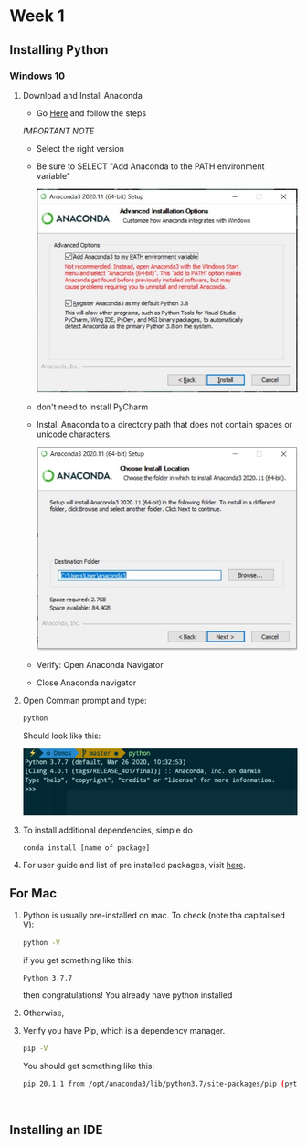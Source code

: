 # Week 1

## Installing Python

### Windows 10

1. Download and Install Anaconda

   - Go [Here](https://docs.anaconda.com/anaconda/install/windows/) and follow the steps

   _IMPORTANT NOTE_

   - Select the right version

   - Be sure to SELECT "Add Anaconda to the PATH environment variable"

     ![anaconda add path](images/anaconda-add-path.jpeg)

   - don't need to install PyCharm

   - Install Anaconda to a directory path that does not contain spaces or unicode characters.

     ![anaconda add path](images/anaconda-no-space.jpeg)

   - Verify: Open Anaconda Navigator

   - Close Anaconda navigator

2. Open Comman prompt and type:

   ```bash
   python
   ```

   Should look like this:

   ![python cli](images/python-cli.png)

3. To install additional dependencies, simple do

   ```
   conda install [name of package]
   ```

4. For user guide and list of pre installed packages, visit [here](https://docs.anaconda.com/_downloads/9ee215ff15fde24bf01791d719084950/Anaconda-Starter-Guide.pdf).

## For Mac

1. Python is usually pre-installed on mac. To check (note tha capitalised V):

   ```bash
   python -V
   ```

   if you get something like this:

   ```
   Python 3.7.7
   ```

   then congratulations! You already have python installed

2. Otherwise,

3. Verify you have Pip, which is a dependency manager.

   ```bash
   pip -V
   ```

   You should get something like this:

   ```bash
   pip 20.1.1 from /opt/anaconda3/lib/python3.7/site-packages/pip (python 3.7)
   ```

<br/>

## Installing an IDE
